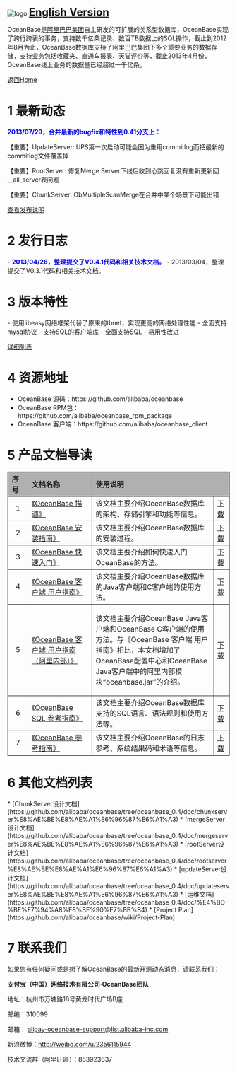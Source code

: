 ![logo](https://raw.github.com/alibaba/oceanbase/oceanbase_0.3/doc/%E5%9B%BE%E7%89%87%E5%A4%B9/logo.jpg)
<font size=5><b>[English Version](https://github.com/alibaba/oceanbase/wiki/Oceanbase)</b></font>

OceanBase是[阿里巴巴集团](http://page.china.alibaba.com/shtml/about/ali_group1.shtml)自主研发的可扩展的关系型数据库，OceanBase实现了跨行跨表的事务，支持数千亿条记录、数百TB数据上的SQL操作，截止到2012年8月为止，OceanBase数据库支持了阿里巴巴集团下多个重要业务的数据存储，支持业务包括收藏夹、直通车报表、天猫评价等，截止2013年4月份，OceanBase线上业务的数据量已经超过一千亿条。


[返回Home](https://github.com/alibaba/oceanbase/wiki)

<h1>1 最新动态</h1>
<font color=“#0000E3”><b>2013/07/29，合并最新的bugfix和特性到0.41分支上：</b> </font>

【重要】UpdateServer: UPS第一次启动可能会因为重用commitlog而把最新的commitlog文件覆盖掉

【重要】RootServer: 修复Merge Server下线后收到心跳回复没有重新更新回__all_server表问题

【重要】ChunkServer: ObMultipleScanMerge在合并中某个场景下可能出错 

[查看发布说明](https://github.com/alibaba/oceanbase/wiki/OceanBase-0.4.1-1225%E5%8F%91%E5%B8%83%E8%AF%B4%E6%98%8E)

<h1>2 发行日志</h1>
- <font color=“#0000E3”><b>2013/04/28，整理提交了V0.4.1代码和相关技术文档。</b> </font>
- 2013/03/04，整理提交了V0.3.1代码和相关技术文档。

<h1>3 版本特性</h1>
- 使用libeasy网络框架代替了原来的tbnet，实现更高的网络处理性能
- 全面支持mysql协议
- 支持SQL的客户端库
- 全面支持SQL
- 易用性改进

[详细列表](https://github.com/alibaba/oceanbase/wiki/OceanBase-0.4-%E7%89%88%E6%9C%AC%E7%89%B9%E6%80%A7) 

<h1>4 资源地址</h1>
<ul>
<li>OceanBase 源码：https://github.com/alibaba/oceanbase</li>
<li>OceanBase RPM包：https://github.com/alibaba/oceanbase_rpm_package</li>
<li>OceanBase 客户端：https://github.com/alibaba/oceanbase_client</li>
</ul>

<h1>5 产品文档导读</h1>
<table width="100%"  border="1" frame="all" rules="all">
  <tr>
    <td width=9% bgcolor="B0B0B0"><b>序号</b></div></td>
    <td width=29% bgcolor="B0B0B0"><b>文档名称</b></td>
    <td colspan="2" bgcolor="B0B0B0"><b>使用说明</b></td>
  </tr>
  <tr>
    <td width="9%"><div align="center">1</div></td>
    <td width="29%"><a href="https://github.com/alibaba/oceanbase/wiki/OceanBase-%E6%8F%8F%E8%BF%B0" target="_blank">《OceanBase 描述》</a></td>
    <td width="55%">该文档主要介绍OceanBase数据库的架构、存储引擎和功能等信息。</td>
    <td width="7%"><a href="https://raw.github.com/alibaba/oceanbase/oceanbase_0.4/doc/wiki/OceanBase 描述.pdf">下载</a></td>
  </tr>
  <tr>
    <td width="9%"><div align="center">2</div></td>
    <td width="29%"> <a href="https://github.com/alibaba/oceanbase/wiki/OceanBase-%E5%AE%89%E8%A3%85%E6%8C%87%E5%8D%97" target="_blank"> 《OceanBase 安装指南》</a></td>
    <td width="55%">该文档主要介绍OceanBase数据库的安装过程。</td>
    <td width="7%"><a href="https://raw.github.com/alibaba/oceanbase/oceanbase_0.4/doc/wiki/OceanBase 描述.pdf"></a><a href="https://raw.github.com/alibaba/oceanbase/oceanbase_0.4/doc/wiki/OceanBase 安装指南.pdf">下载</a></td>
  </tr>
  <tr>
    <td width="9%"><div align="center">3</div></td>
    <td width="29%"><a href="https://github.com/alibaba/oceanbase/wiki/OceanBase-%E5%BF%AB%E9%80%9F%E5%85%A5%E9%97%A8" target="_blank">《OceanBase 快速入门》</a></td>
    <td width="55%">该文档主要介绍如何快速入门OceanBase的方法。</td>
    <td width="7%"><a href="https://raw.github.com/alibaba/oceanbase/oceanbase_0.4/doc/wiki/OceanBase%20%E5%BF%AB%E9%80%9F%E5%85%A5%E9%97%A8.pdf">下载</a></td>
  </tr>
  <tr>
    <td width="9%"><div align="center">4</div></td>
    <td width="29%"><a href="https://github.com/alibaba/oceanbase/wiki/OceanBase-%E5%AE%A2%E6%88%B7%E7%AB%AF-%E7%94%A8%E6%88%B7%E6%8C%87%E5%8D%97" target="_blank">《OceanBase 客户端 用户指南》</a></td>
    <td width="55%">该文档主要介绍OceanBase数据库的Java客户端和C客户端的使用方法。</td>
    <td width="7%"><a href="https://raw.github.com/alibaba/oceanbase/oceanbase_0.4/doc/wiki/OceanBase 描述.pdf"></a><a href="https://raw.github.com/alibaba/oceanbase/oceanbase_0.4/doc/wiki/OceanBase 客户端 用户指南.pdf">下载</a></td>
  </tr>
    <tr>
    <td><div align="center">5</div></td>
    <td><a href="https://github.com/alibaba/oceanbase/wiki/OceanBase-%E5%AE%A2%E6%88%B7%E7%AB%AF-%E7%94%A8%E6%88%B7%E6%8C%87%E5%8D%97%EF%BC%88%E9%98%BF%E9%87%8C%E5%86%85%E9%83%A8%EF%BC%89" target="_blank">《OceanBase 客户端 用户指南（阿里内部）》</a></td>
    <td><p>该文档主要介绍OceanBase Java客户端和OceanBase C客户端的使用方法。与《OceanBase 客户端 用户指南》相比，本文档增加了OceanBase配置中心和OceanBase Java客户端中的阿里内部模块“oceanbase.jar”的介绍。</p>
    </td>
    <td><a href="https://github.com/alibaba/oceanbase/blob/oceanbase_0.4/doc/wiki/OceanBase%20%E5%AE%A2%E6%88%B7%E7%AB%AF%20%E7%94%A8%E6%88%B7%E6%8C%87%E5%8D%97%EF%BC%88%E9%98%BF%E9%87%8C%E5%86%85%E9%83%A8%EF%BC%89.pdf?raw=true">下载</a></td>
  </tr>
  <tr>
    <td width="9%"><div align="center">6</div></td>
    <td width="29%"><a href="https://github.com/alibaba/oceanbase/wiki/OceanBase-SQL-%E5%8F%82%E8%80%83%E6%8C%87%E5%8D%97" target="_blank">《OceanBase SQL 参考指南》</a></td>
    <td width="55%">该文档主要介绍OceanBase数据库支持的SQL语言、语法规则和使用方法等。</td>
    <td width="7%"><a href="https://raw.github.com/alibaba/oceanbase/oceanbase_0.4/doc/wiki/OceanBase 描述.pdf"></a><a href="https://raw.github.com/alibaba/oceanbase/oceanbase_0.4/doc/wiki/OceanBase%20SQL%20%E5%8F%82%E8%80%83%E6%8C%87%E5%8D%97.pdf">下载</a></td>
  </tr>
  <tr>
    <td width="9%"><div align="center">7</div></td>
    <td width="29%"><a href="https://github.com/alibaba/oceanbase/wiki/OceanBase-%E5%8F%82%E8%80%83%E6%8C%87%E5%8D%97" target="_blank">《OceanBase 参考指南》</a></td>
    <td width="55%">该文档主要介绍OceanBase的日志参考、系统结果码和术语等信息。</td>
    <td width="7%"><a href="https://raw.github.com/alibaba/oceanbase/oceanbase_0.4/doc/wiki/OceanBase 描述.pdf"></a><a href="https://raw.github.com/alibaba/oceanbase/oceanbase_0.4/doc/wiki/OceanBase 参考指南.pdf">下载</a></td>
  </tr>
</table>


<h1>6 其他文档列表</h1>
* [ChunkServer设计文档](https://github.com/alibaba/oceanbase/tree/oceanbase_0.4/doc/chunkserver%E8%AE%BE%E8%AE%A1%E6%96%87%E6%A1%A3)
* [mergeServer设计文档](https://github.com/alibaba/oceanbase/tree/oceanbase_0.4/doc/mergeserver%E8%AE%BE%E8%AE%A1%E6%96%87%E6%A1%A3)
* [rootServer设计文档](https://github.com/alibaba/oceanbase/tree/oceanbase_0.4/doc/rootserver%E8%AE%BE%E8%AE%A1%E6%96%87%E6%A1%A3)
* [updateServer设计文档](https://github.com/alibaba/oceanbase/tree/oceanbase_0.4/doc/updateserver%E8%AE%BE%E8%AE%A1%E6%96%87%E6%A1%A3)
* [运维文档](https://github.com/alibaba/oceanbase/tree/oceanbase_0.4/doc/%E4%BD%BF%E7%94%A8%E8%BF%90%E7%BB%B4)
* [Project Plan](https://github.com/alibaba/oceanbase/wiki/Project-Plan) 

<h1>7 联系我们</h1>
 <p align="left">如果您有任何疑问或是想了解OceanBase的最新开源动态消息，请联系我们：</p>
  <p align="left"><b>支付宝（中国）网络技术有限公司·OceanBase团队</b></p>
  <p align="left">地址：杭州市万塘路18号黄龙时代广场B座</p>
  <p align="left">邮编：310099</p>
  <p align="left">邮箱： <a href="mailto:alipay-oceanbase-support@list.alibaba-inc.com">alipay-oceanbase-support@list.alibaba-inc.com</a></p>
  <p align="left"> 新浪微博：<a href="http://weibo.com/u/2356115944">http://weibo.com/u/2356115944</a></p>
  <p align="left">技术交流群（阿里旺旺）：853923637</p>
